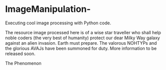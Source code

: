 # ImageManipulation-
Executing cool image processing with Python code.

The resource image processed here is of a wise star traveller who shall help noble coders (the very best of humanity) protect our dear Milky Way galaxy
against an alien invasion. 
Earth must prepare.
The valorous NOHTYPs and the glorious AVAJs have been summoned for duty. More information to be released soon.

The Phenomenon 
